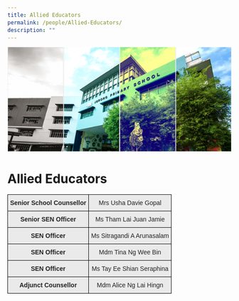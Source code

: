 ```yaml
---
title: Allied Educators
permalink: /people/Allied-Educators/
description: ""
---
```

![](/images/Banner.png)

Allied Educators
================


<style type="text/css">
.tg  {border-collapse:collapse;border-spacing:0;}
.tg td{border-color:black;border-style:solid;border-width:1px;font-family:Arial, sans-serif;font-size:14px;
  overflow:hidden;padding:10px 5px;word-break:normal;}
.tg th{border-color:black;border-style:solid;border-width:1px;font-family:Arial, sans-serif;font-size:14px;
  font-weight:normal;overflow:hidden;padding:10px 5px;word-break:normal;}
.tg .tg-n4qt{background-color:#EAEAEA;color:#222;font-weight:bold;text-align:center;vertical-align:top}
.tg .tg-ii8k{background-color:#EAEAEA;color:#222;text-align:center;vertical-align:top}
.tg .tg-j0e3{background-color:#EAEAEA;color:#222;font-weight:bold;text-align:center;vertical-align:middle}
.tg .tg-ku5w{background-color:#EAEAEA;color:#222;text-align:center;vertical-align:middle}
</style>
<table class="tg">
<thead>
  <tr>
    <th class="tg-n4qt">Senior School Counsellor</th>
    <th class="tg-ii8k">Mrs Usha Davie Gopal</th>
  </tr>
</thead>
<tbody>
    <tr>
    <td class="tg-j0e3"><span style="color:#222;background-color:#EAEAEA"> </span>Senior SEN Officer   </td>
    <td class="tg-ii8k"><span style="color:#222;background-color:#EAEAEA"> Ms Tham Lai Juan Jamie</span></td>
  </tr>
  <tr>
    <td class="tg-n4qt"> SEN Officer</td>
    <td class="tg-ii8k">Ms Sitragandi A Arunasalam</td>
  </tr>
	<tr>
    <td class="tg-n4qt"> SEN Officer</td>
    <td class="tg-ii8k">Mdm Tina Ng Wee Bin</td>
  </tr>
  <tr>
    <td class="tg-n4qt">SEN Officer</td>
    <td class="tg-ii8k"> Ms Tay Ee Shian Seraphina</td>
  </tr>
	  <tr>
    <td class="tg-n4qt">Adjunct Counsellor</td>
    <td class="tg-ii8k"> Mdm Alice Ng Lai Hingn</td>
  </tr>
</tbody>
</table>